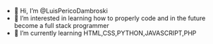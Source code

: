 - 👋 Hi, I’m @LuisPericoDambroski
- 👀 I’m interested in learning how to properly code and in the future become a full stack programmer
- 🌱 I’m currently learning HTML,CSS,PYTHON,JAVASCRIPT,PHP

